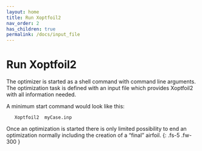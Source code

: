 ```yaml
---
layout: home
title: Run Xoptfoil2
nav_order: 2
has_children: true
permalink: /docs/input_file
---
```


# Run Xoptfoil2

The optimizer is started as a shell command with command line arguments. The optimization task is defined with an input file which provides Xoptfoil2 with all information needed. 

A minimum start command would look like this: 

```
   Xoptfoil2  myCase.inp  
```
Once an optimization is started there is only limited possibility to end an optimization normally including the creation of a “final” airfoil. 
{: .fs-5 .fw-300 }
